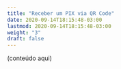 ```yaml
---
title: "Receber um PIX via QR Code"
date: 2020-09-14T18:15:48-03:00
lastmod: 2020-09-14T18:15:48-03:00
weight: "3"
draft: false
---
```


(conteúdo aqui)